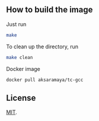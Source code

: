 ## How to build the image

Just run

```bash
make
```

To clean up the directory, run

```bash
make clean
```

Docker image

```
docker pull aksaramaya/tc-gcc
```

## License
[MIT](LICENSE).
